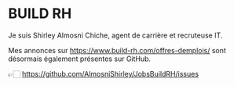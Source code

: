 # BUILD RH

Je suis Shirley Almosni Chiche, agent de carrière et recruteuse IT. 

Mes annonces sur https://www.build-rh.com/offres-demplois/
sont désormais également présentes sur GitHub.

👉🏻 https://github.com/AlmosniShirley/JobsBuildRH/issues
